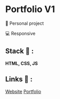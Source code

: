 # Portfolio V1

<p>👩 Personal project</p>
<p>💻 Responsive</p>

## Stack 💎 :
**HTML, CSS, JS**

## Links 🔗 :
[Website](https://clepirault.github.io/Portfolio-v1/)
[Portfolio](https://clemence-pirault.vercel.app/portfolio/portfolio-v1)
